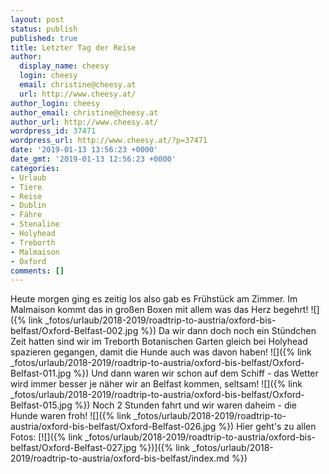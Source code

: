 ```yaml
---
layout: post
status: publish
published: true
title: Letzter Tag der Reise
author:
  display_name: cheesy
  login: cheesy
  email: christine@cheesy.at
  url: http://www.cheesy.at/
author_login: cheesy
author_email: christine@cheesy.at
author_url: http://www.cheesy.at/
wordpress_id: 37471
wordpress_url: http://www.cheesy.at/?p=37471
date: '2019-01-13 13:56:23 +0000'
date_gmt: '2019-01-13 12:56:23 +0000'
categories:
- Urlaub
- Tiere
- Reise
- Dublin
- Fähre
- Stenaline
- Holyhead
- Treborth
- Malmaison
- Oxford
comments: []
---
```

Heute morgen ging es zeitig los also gab es Frühstück am Zimmer. Im Malmaison kommt das in großen Boxen mit allem was das Herz begehrt!
![]({% link _fotos/urlaub/2018-2019/roadtrip-to-austria/oxford-bis-belfast/Oxford-Belfast-002.jpg %})
Da wir dann doch noch ein Stündchen Zeit hatten sind wir im Treborth Botanischen Garten gleich bei Holyhead spazieren gegangen, damit die Hunde auch was davon haben!
![]({% link _fotos/urlaub/2018-2019/roadtrip-to-austria/oxford-bis-belfast/Oxford-Belfast-011.jpg %})
Und dann waren wir schon auf dem Schiff - das Wetter wird immer besser je näher wir an Belfast kommen, seltsam!
![]({% link _fotos/urlaub/2018-2019/roadtrip-to-austria/oxford-bis-belfast/Oxford-Belfast-015.jpg %})
Noch 2 Stunden fahrt und wir waren daheim - die Hunde waren froh!
![]({% link _fotos/urlaub/2018-2019/roadtrip-to-austria/oxford-bis-belfast/Oxford-Belfast-026.jpg %})
Hier geht's zu allen Fotos:
[![]({% link _fotos/urlaub/2018-2019/roadtrip-to-austria/oxford-bis-belfast/Oxford-Belfast-027.jpg %})]({% link _fotos/urlaub/2018-2019/roadtrip-to-austria/oxford-bis-belfast/index.md %})
